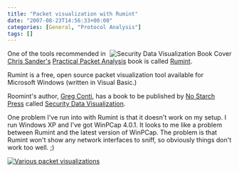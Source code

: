 ```yaml
---
title: "Packet visualization with Rumint"
date: "2007-08-23T14:56:33+00:00"
categories: [General, "Protocol Analysis"]
tags: []
---
```


<img src="/image/uploads/2007/08/securitydataviz.jpg" alt="Security Data Visualization Book Cover" align="right" />

One of the tools recommended in <a href="http://www.chrissanders.org/">Chris Sander's</a> <a href="https://www.nostarch.com/packet2.htm">Practical Packet Analysis</a> book is called <a href="http://www.rumint.org/">Rumint</a>.

Rumint is a free, open source packet visualization tool available for Microsoft Windows (written in Visual Basic.)

Roomint's author, <a href="http://www.rumint.org/gregconti/">Greg Conti</a>, has a book to be published by  <a href="http://nostarch.com/">No Starch Press</a> called <a href="http://nostarch.com/securityvisualization.htm">Security Data Visualization</a>.

One problem I've run into with Rumint is that it doesn't work on my setup. I run Windows XP and I've got WinPCap  4.0.1. It looks to me like a problem between Rumint and the latest version of WinPCap. The problem is that Rumint won't show any network interfaces to sniff, so obviously things don't work too well. ;)

<a href="/image/uploads/2007/08/rumint_panorama_lg.gif" title="Various packet visualizations"><img src="/image/uploads/2007/08/rumint_panorama_lg.gif" alt="Various packet visualizations" /></a>
